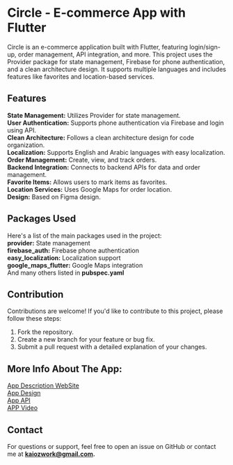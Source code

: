 # Circle - E-commerce App with Flutter
 <!-- Insert your logo or any image representing the project -->

Circle is an e-commerce application built with Flutter, featuring login/sign-up, order management, API integration, and more. This project uses the Provider package for state management, Firebase for phone authentication, and a clean architecture design. It supports multiple languages and includes features like favorites and location-based services.  

## Features
**State Management:** Utilizes Provider for state management.  
**User Authentication:** Supports phone authentication via Firebase and login using API.  
**Clean Architecture:** Follows a clean architecture design for code organization.  
**Localization:** Supports English and Arabic languages with easy localization.  
**Order Management:** Create, view, and track orders.  
**Backend Integration:** Connects to backend APIs for data and order management.  
**Favorite Items:** Allows users to mark items as favorites.  
**Location Services:** Uses Google Maps for order location.  
**Design:** Based on Figma design.  

## Packages Used
Here's a list of the main packages used in the project:  
**provider:** State management  
**firebase_auth:** Firebase phone authentication  
**easy_localization:** Localization support  
**google_maps_flutter:** Google Maps integration  
And many others listed in **pubspec.yaml**  

## Contribution
Contributions are welcome! If you'd like to contribute to this project, please follow these steps:  
1. Fork the repository.  
2. Create a new branch for your feature or bug fix.  
3. Submit a pull request with a detailed explanation of your changes.

## More Info About The App:
[App Description WebSite](https://ecommerce.project-nami.xyz/ar)  
[App Design](https://www.figma.com/proto/u0csWbiHObNaddvJbTIDuh/Circle?type=design&node-id=1-151&t=9LD5vESa5Se6UelN-1&scaling=min-zoom&page-id=0%3A1&starting-point-node-id=1%3A98&mode=design)  
[App API](https://documenter.getpostman.com/view/13312101/2s9YCASAXD)  
[APP Video](https://www.linkedin.com/posts/kaiozwald_flutter-ecommerce-project-activity-7193610584808947712-kap_?utm_source=share&utm_medium=member_desktop)

## Contact
For questions or support, feel free to open an issue on GitHub or contact me at **kaiozwork@gmail.com.**
